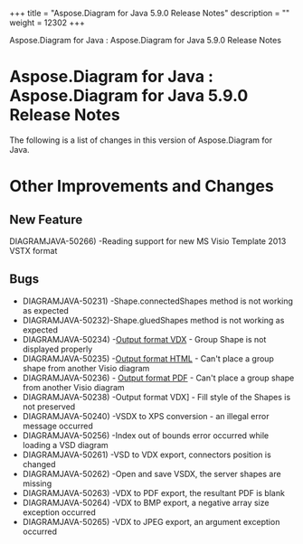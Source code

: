 +++
title = "Aspose.Diagram for Java 5.9.0 Release Notes" 
description = "" 
weight = 12302 
+++

Aspose.Diagram for Java : Aspose.Diagram for Java 5.9.0 Release Notes  

# Aspose.Diagram for Java : Aspose.Diagram for Java 5.9.0 Release Notes


The following is a list of changes in this version of Aspose.Diagram for Java.

# Other Improvements and Changes

## New Feature

DIAGRAMJAVA-50266) -Reading support for new MS Visio Template 2013 VSTX format

## Bugs

*   DIAGRAMJAVA-50231) -Shape.connectedShapes method is not working as expected
*   DIAGRAMJAVA-50232)-Shape.gluedShapes method is not working as expected
*   DIAGRAMJAVA-50234) -[Output format VDX](/pages/createpage.action?spaceKey=diagramjava&title=Output+format+VDX&linkCreation=true&fromPageId=18612317) - Group Shape is not displayed properly
*   DIAGRAMJAVA-50235) -[Output format HTML](/pages/createpage.action?spaceKey=diagramjava&title=Output+format+HTML&linkCreation=true&fromPageId=18612317) - Can't place a group shape from another Visio diagram
*   DIAGRAMJAVA-50236) - [Output format PDF](/pages/createpage.action?spaceKey=diagramjava&title=Output+format+PDF&linkCreation=true&fromPageId=18612317) - Can't place a group shape from another Visio diagram
*   DIAGRAMJAVA-50238) -Output format VDX\] - Fill style of the Shapes is not preserved
*   DIAGRAMJAVA-50240) -VSDX to XPS conversion - an illegal error message occurred
*   DIAGRAMJAVA-50256) -Index out of bounds error occurred while loading a VSD diagram
*   DIAGRAMJAVA-50261) -VSD to VDX export, connectors position is changed
*   DIAGRAMJAVA-50262) -Open and save VSDX, the server shapes are missing
*   DIAGRAMJAVA-50263) -VDX to PDF export, the resultant PDF is blank
*   DIAGRAMJAVA-50264) -VDX to BMP export, a negative array size exception occurred
*   DIAGRAMJAVA-50265) -VDX to JPEG export, an argument exception occurred

